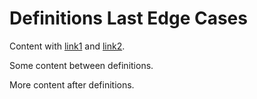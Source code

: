 # Definitions Last Edge Cases

Content with [link1][ref1] and [link2][ref2].

[ref1]: https://example1.com

Some content between definitions.

[ref2]: https://example2.com

More content after definitions.
